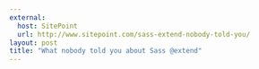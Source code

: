 ```yaml
---
external: 
  host: SitePoint
  url: http://www.sitepoint.com/sass-extend-nobody-told-you/
layout: post
title: "What nobody told you about Sass @extend"
---
```

